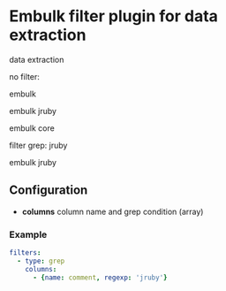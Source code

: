# Embulk filter plugin for data extraction

data extraction

no filter:

embulk

embulk jruby

embulk core

filter grep: jruby

embulk jruby

## Configuration

- **columns** column name and grep condition (array)

### Example

```yaml
filters:
  - type: grep
    columns:
      - {name: comment, regexp: 'jruby'}
```